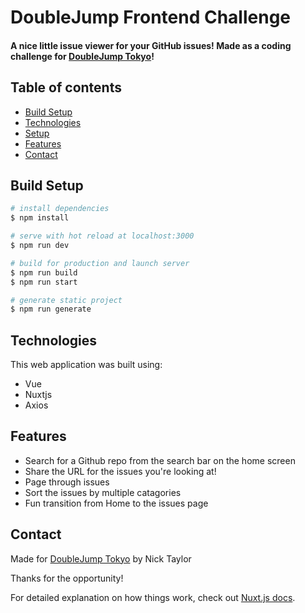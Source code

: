 # DoubleJump Frontend Challenge

#### A nice little issue viewer for your GitHub issues! Made as a coding challenge for [DoubleJump Tokyo](https://www.doublejump.tokyo/)!

## Table of contents

- [Build Setup](#build-setup)
- [Technologies](#technologies)
- [Setup](#setup)
- [Features](#features)
- [Contact](#contact)

## Build Setup

```bash
# install dependencies
$ npm install

# serve with hot reload at localhost:3000
$ npm run dev

# build for production and launch server
$ npm run build
$ npm run start

# generate static project
$ npm run generate
```

## Technologies

This web application was built using:

- Vue
- Nuxtjs
- Axios

## Features

- Search for a Github repo from the search bar on the home screen
- Share the URL for the issues you're looking at!
- Page through issues
- Sort the issues by multiple catagories
- Fun transition from Home to the issues page

## Contact

Made for [DoubleJump Tokyo](https://www.doublejump.tokyo/) by Nick Taylor

Thanks for the opportunity!

For detailed explanation on how things work, check out [Nuxt.js docs](https://nuxtjs.org).
